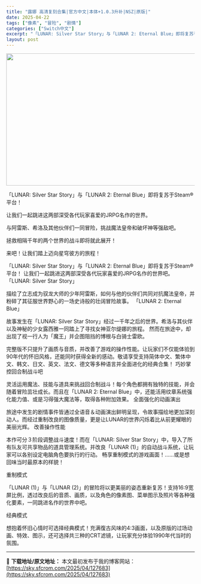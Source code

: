 ```yaml
---
title: "露娜 高清复刻合集|官方中文|本体+1.0.3升补|NSZ|原版|"
date: 2025-04-22
tags: ["像素", "冒险", "剧情"]
categories: ["Switch中文"]
excerpt: "「LUNAR: Silver Star Story」与「LUNAR 2: Eternal Blue」即将复苏于Steam®平台！ 让我们一起跳进这两部深受各代玩家喜爱的JRPG名作的世界。 与阿雷斯、希洛及其他伙伴们一同冒险，挑战魔法皇帝和破坏神等强敌吧。 拯救相隔千年的两个世界的战斗即将就此展开！&hellip;"
layout: post
---
```


<img class="aligncenter size-full wp-image-127686" src="https://sky.sfcrom.com/wp-content/uploads/2025/04/202504220123223.webp" alt="" width="616" height="353" />

「LUNAR: Silver Star Story」与「LUNAR 2: Eternal Blue」即将复苏于Steam®平台！

让我们一起跳进这两部深受各代玩家喜爱的JRPG名作的世界。

与阿雷斯、希洛及其他伙伴们一同冒险，挑战魔法皇帝和破坏神等强敌吧。

拯救相隔千年的两个世界的战斗即将就此展开！

来吧！让我们踏上迈向星穹彼方的旅程！

「LUNAR: Silver Star Story」与「LUNAR 2: Eternal Blue」即将复苏于Steam®平台！
让我们一起跳进这两部深受各代玩家喜爱的JRPG名作的世界吧。
「LUNAR: Silver Star Story」

描绘了立志成为驭龙大师的少年阿雷斯，如何与他的伙伴们共同对抗魔法皇帝，并粉碎了其征服世界野心的一场史诗般的壮阔冒险故事。
「LUNAR 2: Eternal Blue」

故事发生在「LUNAR: Silver Star Story」经过一千年之后的世界。希洛与其伙伴以及神秘的少女露西雅一同踏上了寻找女神亚尔缇娜的旅程。 然而在旅途中，却出现了视一行人为「魔王」并企图阻挡的博根与白骑士雷欧。

完整版不只提升了画质与音质，并改善了游戏的操作性能。让玩家们不仅能体验到90年代的怀旧风格，还能同时获得全新的感动。敬请享受支持简体中文、繁体中文、韩文、日文、英文、法文、德文等多种语言并全面进化的经典合集！
巧妙掌控回合制战斗吧

灵活运用魔法、技能与道具来挑战回合制战斗！每个角色都拥有独特的技能，并会随着冒险茁壮成长。而且在「LUNAR 2: Eternal Blue」中，还能活用纹章系统强化能力值、或是习得强大魔法等，取得各种附加效果。
全面强化的动画演出

旅途中发生的剧情事件皆通过全语音＆动画演出鲜明呈现，令故事描绘地更加深刻动人。而经过重制改良的图像质量，更是让LUNAR的世界闪烁着比从前更耀眼的美丽光辉。
改善操作性能

本作可分３阶段调整战斗速度！而在「LUNAR: Silver Star Story」中，导入了所有队友可共享物品的道具管理系统。并改良「LUNAR (1)」的自动战斗系统，让玩家可以各别设定电脑角色要执行的行动。
畅享重制模式的游戏画面！……或是想回味当时最原本的样貌！

重制模式

「LUNAR (1)」与「LUNAR (2)」的冒险将以更美丽的姿态重新复苏！支持16:9宽屏比例，透过改良后的音质、画质，以及角色的像素图、菜单图示及照片等各种强化要素，一同跳进名作的世界中吧。

经典模式

想抱着怀旧心情时可选择经典模式！充满復古风味的4:3画面，以及原版的过场动画、特效、图示，还可选择共三种的CRT滤镜，让玩家充分体验1990年代当时的氛围。

---
📖 **下载地址/原文地址：** 本文最初发布于我的博客网站：[https://sky.sfcrom.com/2025/04/127683](https://sky.sfcrom.com/2025/04/127683)
